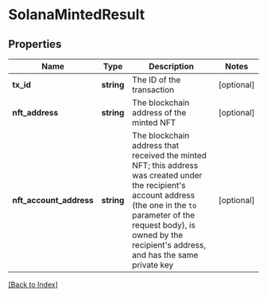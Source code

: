 # SolanaMintedResult

## Properties

Name | Type | Description | Notes
------------ | ------------- | ------------- | -------------
**tx_id** | **string** | The ID of the transaction | [optional]
**nft_address** | **string** | The blockchain address of the minted NFT | [optional]
**nft_account_address** | **string** | The blockchain address that received the minted NFT; this address was created under the recipient's account address (the one in the <code>to</code> parameter of the request body), is owned by the recipient's address, and has the same private key | [optional]

[[Back to Index]](../index.md)

